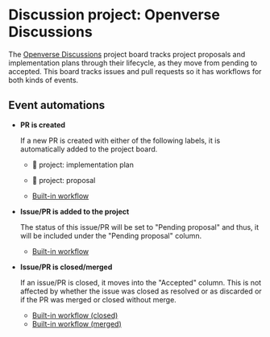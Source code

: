# Discussion project: Openverse Discussions

The [Openverse Discussions](https://github.com/orgs/WordPress/projects/79)
project board tracks project proposals and implementation plans through their
lifecycle, as they move from pending to accepted. This board tracks issues and
pull requests so it has workflows for both kinds of events.

## Event automations

- **PR is created**

  If a new PR is created with either of the following labels, it is
  automatically added to the project board.

  - 🧭 project: implementation plan
  - 🧭 project: proposal

  - [Built-in workflow](https://github.com/orgs/WordPress/projects/79/workflows/8235206)

- **Issue/PR is added to the project**

  The status of this issue/PR will be set to "Pending proposal" and thus, it
  will be included under the "Pending proposal" column.

  - [Built-in workflow](https://github.com/orgs/WordPress/projects/79/workflows/7503192)

- **Issue/PR is closed/merged**

  If an issue/PR is closed, it moves into the "Accepted" column. This is not
  affected by whether the issue was closed as resolved or as discarded or if the
  PR was merged or closed without merge.

  - [Built-in workflow (closed)](https://github.com/orgs/WordPress/projects/79/workflows/7304449)
  - [Built-in workflow (merged)](https://github.com/orgs/WordPress/projects/79/workflows/7304450)

